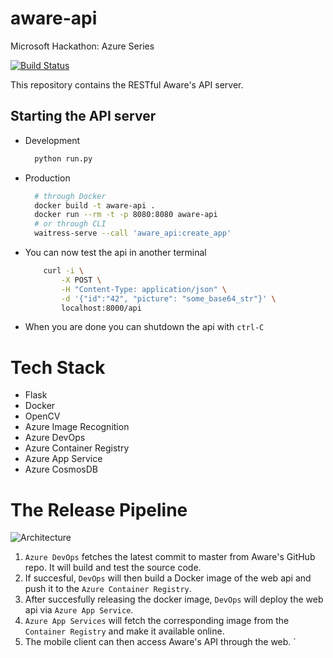 # aware-api
Microsoft Hackathon: Azure Series

[![Build Status](https://dev.azure.com/aware-devops/aware-api/_apis/build/status/CamiloGarciaLaRotta.aware-api)](https://dev.azure.com/aware-devops/aware-api/_build/latest?definitionId=2)

This repository contains the RESTful Aware's API server.

## Starting the API server
- Development
  ```bash
    python run.py
  ```
- Production
  ```bash
    # through Docker
    docker build -t aware-api .
    docker run --rm -t -p 8080:8080 aware-api
    # or through CLI
    waitress-serve --call 'aware_api:create_app'
  ```
 - You can now test the api in another terminal
    ```bash
        curl -i \
            -X POST \
            -H "Content-Type: application/json" \
            -d '{"id":"42", "picture": "some_base64_str"}' \
            localhost:8000/api
    ```
- When you are done you can shutdown the api with `ctrl-C`

# Tech Stack
- Flask
- Docker
- OpenCV
- Azure Image Recognition
- Azure DevOps
- Azure Container Registry
- Azure App Service
- Azure CosmosDB

# The Release Pipeline
![Architecture](https://i.imgur.com/IZ9VQNl.jpg)
1.  `Azure DevOps` fetches the latest commit to master from Aware's GitHub repo. It will build and test the source code.
2. If succesful, `DevOps` will then build a Docker image of the web api and push it to the `Azure Container Registry`.
3. After succesfully releasing the docker image, `DevOps` will deploy the web api via `Azure App Service`.
4. `Azure App Services` will fetch the corresponding image from the `Container Registry` and make it available online.
5. The mobile client can then access Aware's API through the web.
`
